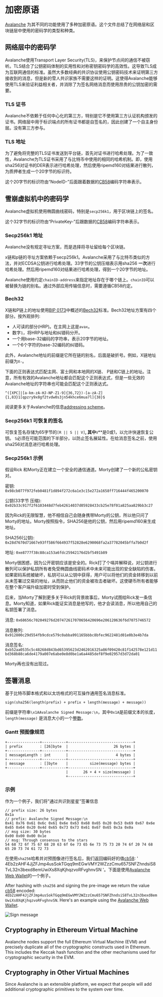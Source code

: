 # 加密原语

[Avalanche](../../#avalanche) 为其不同的功能使用了多种加密原语。这个文件总结了在网络层和区块链层中使用的密码学的类型和种类。

## 网络层中的密码学

Avalanche使用Transport Layer Security(TLS)，来保护节点间的通信不被窃听。TLS结合了公钥密码体制的实用性和对称密钥密码学的高效性。这导致TLS成为互联网通信的标准。虽然大多数经典的共识协议使用公钥密码技术来证明第三方接收到的消息，但是新的雪人共识家族不需要这样的证明。这使得Avalanche能够使用TLS来验证利益相关者，并消除了为签名网络消息而使用昂贵的公钥加密的需要。

### TLS 证书

Avalanche不依赖于任何中心化的第三方，特别是它不使用第三方认证机构颁发的证书。网络层中用于标识端点的所有证书都是自签名的，因此创建了一个自主身份层。没有第三方参与。

### TLS 地址

为了避免将完整的TLS证书发送到平台链，首先对证书进行哈希处理。为了一致性，Avalanche为TLS证书采用了与比特币中使用的相同的哈希机制。即，使用sha256对证书的DER表示进行哈希处理，然后使用ripemd160对结果进行散列，为质押者生成一个20字节的标识符。

这个20字节的标识符由“NodeID-”后面跟着数据的[CB58](https://support.avalabs.org/en/articles/4587395-what-is-cb58)编码字符串表示。

## 雪崩虚拟机中的密码学

Avalanche虚拟机使用椭圆曲线密码，特别是`secp256k1`，用于区块链上的签名。

这个32字节的标识符由“PrivateKey-”后跟数据的[CB58](https://support.avalabs.org/en/articles/4587395-what-is-cb58)编码字符串表示。

### Secp256k1 地址

Avalanche没有规定寻址方案，而是选择将寻址留给每个区块链。

x链和p链的寻址方案依赖于secp256k1。Avalanche采用了与比特币类似的方法，并对ECDSA公钥进行哈希处理。33字节的公钥压缩表示用sha256 **一次**进行哈希处理。然后用ripemd160对结果进行哈希处理，得到一个20字节的地址。

Avalanche使用约定`chainID-address`来指定地址存在于哪个链上。`chainID`可以被替换为链的别名。通过外部应用传输信息时，需要遵循CB58约定。

### Bech32

X链和P链上的地址使用[BIP 0173](https://en.bitcoin.it/wiki/BIP_0173)中概述的[Bech32](http://support.avalabs.org/en/articles/4587392-what-is-bech32)标准。Bech32地址方案有四个部分。按外观排列:

* 人可读的部分(HRP)。在主网上这是`avax`。
* 数字`1`，将HRP与地址和纠错码分开。
* 一个用base-32编码的字符串，表示20字节的地址。
* 一个6个字符的base-32编码的纠错码。

此外，Avalanche地址的前缀是它所在链的别名，后面是破折号。例如，X链地址前缀为`X-`。

下面的正则表达式匹配主网、富士网和本地网的X链、 P链和C链上的地址。注意，所有有效的Avalanche地址都会匹配这个正则表达式，但是一些无效的Avalanche地址的字符串也可能会匹配这个正则表达式。

```text
^([XPC]|[a-km-zA-HJ-NP-Z1-9]{36,72})-[a-zA-Z]{1,83}1[qpzry9x8gf2tvdw0s3jn54khce6mua7l]{38}$
```

阅读更多关于Avalanche的信息[addressing scheme](https://support.avalabs.org/en/articles/4596397-what-is-an-address)。

### Secp256k1 可恢复的签名

可恢复签名存储为65字节的`[R || S || V]`**, 其中**`V`**是0或1，以允许快速恢复公钥。 `S`必须在可能范围的下半部分，以防止签名展延性。在给消息签名之前，使用sha256对消息进行哈希处理。

### Secp256k1 示例

假设Rick 和Morty正在建立一个安全的通信通道。Morty创建了一个新的公私密钥对。

密钥: `0x98cb077f972feb0481f1d894f272c6a1e3c15e272a1658ff716444f465200070`

公钥\(33字节 压缩\): `0x02b33c917f2f6103448d7feb42614037d05928433cb25e78f01a825aa829bb3c27`

因为Rick的无限智慧，他不相信自己会随身携带Morty的公钥，所以他只问了Morty的地址。Morty按照指令，SHA256是他的公钥，然后用ripemd160来生成地址。

SHA256\(公钥\): `0x28d7670d71667e93ff586f664937f52828e6290068fa2a37782045bffa7b0d2f`

地址: `0xe8777f38c88ca153a6fdc25942176d2bf5491b89`

Morty很困惑，因为公开密钥应该是安全的。Rick打了个嗝并解释说，对公钥进行散列可以保护私钥所有者免受椭圆曲线密码术中未来可能出现的安全缺陷的伤害。如果密码系统被破坏，私钥可以从公钥中获得，用户可以将他们的资金转移到以前从未签署过交易的地址，从而防止他们的资金被攻击者破坏。这使硬币所有者能够在整个客户端升级加密时受到保护。

后来，当Morty了解到更多关于Rick的背景故事后，Morty试图给Rick发一条信息。Morty知道，如果Rick能证实消息是他写的，他才会读消息，所以他用自己的私钥签署了消息。

消息: `0x68656c702049276d207472617070656420696e206120636f6d7075746572`

消息散列: `0x912800c29d554fb9cdce579c0abba991165bbbc8bfec9622481d01e0b3e4b7da`

消息签名: `0xb52aa0535c5c48268d843bd65395623d2462016325a86f09420c81f142578e121d11bd368b88ca6de4179a007e6abe0e8d0be1a6a4485def8f9e02957d3d72da01`

Morty再也没有出现过。

## 签署消息

基于比特币脚本格式和以太坊格式的可互操作通用签名消息标准。

```text
sign(sha256(length(prefix) + prefix + length(message) + message))
```

前缀是字符串`\x1AAvalanche Signed Message:\n`，其中`0x1A`是前缀文本的长度，`length(message)` 是消息大小的一个[整数](serialization-primitives.md#integer)。

### Gantt 预图像规范

```text
+---------------+-----------+------------------------------+
| prefix        : [26]byte  |                     26 bytes |
+---------------+-----------+------------------------------+
| messageLength : int       |                      4 bytes |
+---------------+-----------+------------------------------+
| message       : []byte    |          size(message) bytes |
+---------------+-----------+------------------------------+
                            |       26 + 4 + size(message) |
                            +------------------------------+
```

### 示例

作为一个例子，我们将"通过共识到星星"签署信息

```text
// prefix size: 26 bytes
0x1a
// prefix: Avalanche Signed Message:\n
0x41 0x76 0x61 0x6c 0x61 0x6e 0x63 0x68 0x65 0x20 0x53 0x69 0x67 0x6e 0x65 0x64 0x20 0x4d 0x65 0x73 0x73 0x61 0x67 0x65 0x3a 0x0a
// msg size: 30 bytes
0x00 0x00 0x00 0x1e
// msg: Through consensus to the stars
54 68 72 6f 75 67 68 20 63 6f 6e 73 65 6e 73 75 73 20 74 6f 20 74 68 65 20 73 74 61 72 73
```

在使用`sha256`哈希并对预图像进行签名后，我们返回编码好的值[cb58](https://support.avalabs.org/en/articles/4587395-what-is-cb58): ' 4Eb2zAHF4JjZFJmp4usSokTGqq9mEGwVMY2WZzzCmu657SNFZhndsiS8TvL32n3bexd8emUwiXs8XqKjhqzvoRFvghnvSN '。下面是使用[Avalanche Web Wallet](https://wallet.avax.network/wallet/advanced)的一个例子。

After hashing with `sha256` and signing the pre-image we return the value [cb58](https://support.avalabs.org/en/articles/4587395-what-is-cb58) encoded: `4Eb2zAHF4JjZFJmp4usSokTGqq9mEGwVMY2WZzzCmu657SNFZhndsiS8TvL32n3bexd8emUwiXs8XqKjhqzvoRFvghnvSN`. Here's an example using the [Avalanche Web Wallet](https://wallet.avax.network/wallet/advanced).

![Sign message](../../.gitbook/assets/sign-message.png)

## Cryptography in Ethereum Virtual Machine

Avalanche nodes support the full Ethereum Virtual Machine \(EVM\) and precisely duplicate all of the cryptographic constructs used in Ethereum. This includes the Keccak hash function and the other mechanisms used for cryptographic security in the EVM.

## Cryptography in Other Virtual Machines

Since Avalanche is an extensible platform, we expect that people will add additional cryptographic primitives to the system over time.

<!--stackedit_data:
eyJoaXN0b3J5IjpbLTY4OTY4NzI2OSwtMzA2ODAyNzE5LDE4Nz
YyMDcyMTUsMTE5MzU3ODE2MiwxNDgwODg5OTAxLDE5Mjk4NjM0
NTUsMTM3NzU4MDg5MSwtMTAyMzEyMjM5NSwtMTI1MTEzNTIyMV
19
-->